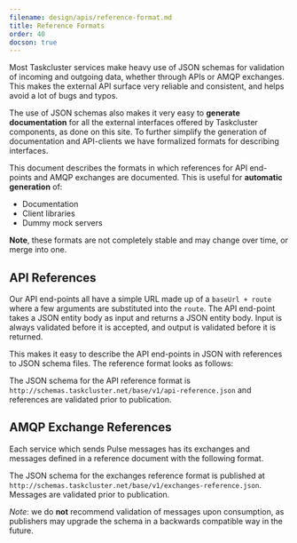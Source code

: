 ```yaml
---
filename: design/apis/reference-format.md
title: Reference Formats
order: 40
docson: true
---
```


Most Taskcluster services make heavy use of JSON schemas for validation of
incoming and outgoing data, whether through APIs or AMQP exchanges. This makes
the external API surface very reliable and consistent, and helps avoid a lot of
bugs and typos.

The use of JSON schemas also makes it very easy to **generate documentation**
for all the external interfaces offered by Taskcluster components, as done on
this site. To further simplify the generation of documentation and API-clients
we have formalized formats for describing interfaces.

This document describes the formats in which references for API end-points and
AMQP exchanges are documented. This is useful for **automatic generation** of:

 * Documentation
 * Client libraries
 * Dummy mock servers

**Note**, these formats are not completely stable and may change over time, or
merge into one.

## API References

Our API end-points all have a simple URL made up of a `baseUrl + route` where a
few arguments are substituted into the `route`. The API end-point takes a JSON
entity body as input and returns a JSON entity body. Input is always validated
before it is accepted, and output is validated before it is returned.

This makes it easy to describe the API end-points in JSON with references to
JSON schema files. The reference format looks as follows:

<div data-render-schema="http://schemas.taskcluster.net/base/v1/api-reference.json">
</div>

The JSON schema for the API reference format is
`http://schemas.taskcluster.net/base/v1/api-reference.json` and references are
validated prior to publication.

## AMQP Exchange References

Each service which sends Pulse messages has its exchanges and messages defined
in a reference document with the following format.

<div data-render-schema="http://schemas.taskcluster.net/base/v1/exchanges-reference.json">
</div>

The JSON schema for the exchanges reference format is published at
`http://schemas.taskcluster.net/base/v1/exchanges-reference.json`. Messages are
validated prior to publication.

_Note_: we do **not** recommend validation of messages upon consumption, as
publishers may upgrade the schema in a backwards compatible way in the future.
